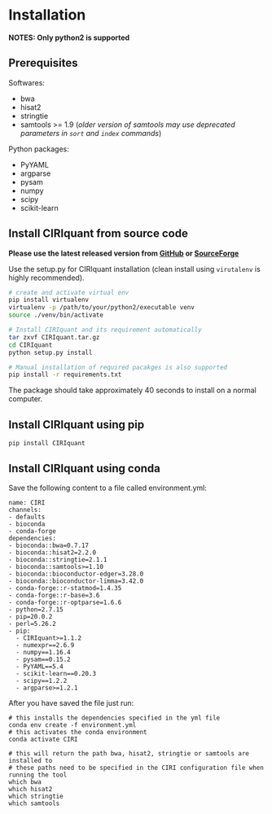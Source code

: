 # Installation

**NOTES: Only python2 is supported**

## Prerequisites

Softwares:
- bwa
- hisat2
- stringtie
- samtools >= 1.9 (*older version of samtools may use deprecated parameters in `sort` and `index` commands*)

Python packages:
- PyYAML
- argparse
- pysam
- numpy
- scipy
- scikit-learn

## Install CIRIquant from source code

**Please use the latest released version from [GitHub](https://github.com/Kevinzjy/CIRIquant/releases) or [SourceForge](https://sourceforge.net/projects/ciri/files/CIRIquant/)**

Use the setup.py for CIRIquant installation (clean install using `virutalenv` is highly recommended).

```bash
# create and activate virtual env
pip install virtualenv
virtualenv -p /path/to/your/python2/executable venv
source ./venv/bin/activate

# Install CIRIquant and its requirement automatically
tar zxvf CIRIquant.tar.gz
cd CIRIquant
python setup.py install

# Manual installation of required pacakges is also supported
pip install -r requirements.txt
```

The package should take approximately 40 seconds to install on a normal computer.

## Install CIRIquant using pip

```
pip install CIRIquant
```

## Install CIRIquant using conda

Save the following content to a file called environment.yml:

```
name: CIRI
channels:
- defaults
- bioconda
- conda-forge
dependencies:
- bioconda::bwa=0.7.17
- bioconda::hisat2=2.2.0
- bioconda::stringtie=2.1.1
- bioconda::samtools>=1.10
- bioconda::bioconductor-edger=3.28.0
- bioconda::bioconductor-limma=3.42.0
- conda-forge::r-statmod=1.4.35
- conda-forge::r-base=3.6
- conda-forge::r-optparse=1.6.6
- python=2.7.15
- pip=20.0.2
- perl=5.26.2
- pip:
  - CIRIquant>=1.1.2
  - numexpr==2.6.9
  - numpy==1.16.4
  - pysam==0.15.2
  - PyYAML==5.4
  - scikit-learn==0.20.3
  - scipy==1.2.2
  - argparse>=1.2.1
```

After you have saved the file just run: 
```
# this installs the dependencies specified in the yml file
conda env create -f environment.yml
# this activates the conda environment
conda activate CIRI

# this will return the path bwa, hisat2, stringtie or samtools are installed to
# these paths need to be specified in the CIRI configuration file when running the tool
which bwa
which hisat2
which stringtie
which samtools
```
